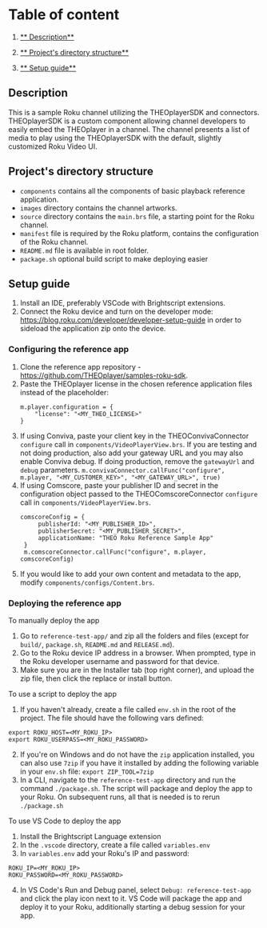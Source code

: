 # Table of content

1. [** Description**](#description)

2. [** Project's directory structure**](#projects-directory-structure)

3. [** Setup guide**](#setup-guide)

## Description

This is a sample Roku channel utilizing the THEOplayerSDK and connectors.
THEOplayerSDK is a custom component allowing channel developers to easily embed the THEOplayer in a channel.
The channel presents a list of media to play using the THEOplayerSDK with the default, slightly customized Roku Video UI.

## Project's directory structure

- `components` contains all the components of basic playback reference application.
- `images` directory contains the channel artworks.
- `source` directory contains the `main.brs` file, a starting point for the Roku channel.
- `manifest` file is required by the Roku platform, contains the configuration of the Roku channel.
- `README.md` file is available in root folder.
- `package.sh` optional build script to make deploying easier

## Setup guide

1. Install an IDE, preferably VSCode with Brightscript extensions.
2. Connect the Roku device and turn on the developer mode: https://blog.roku.com/developer/developer-setup-guide in order to sideload the application zip onto the device.

### Configuring the reference app

1. Clone the reference app repository - https://github.com/THEOplayer/samples-roku-sdk.
1. Paste the THEOplayer license in the chosen reference application files instead of the placeholder:
   ```brightscript
   m.player.configuration = {
       "license": "<MY_THEO_LICENSE>"
   }
   ```
1. If using Conviva, paste your client key in the THEOConvivaConnector `configure` call in `components/VideoPlayerView.brs`. If you are testing and not doing production, also add your gateway URL and you may also enable Conviva debug. If doing production, remove the `gatewayUrl` and `debug` parameters.
   `m.convivaConnector.callFunc("configure", m.player, "<MY_CUSTOMER_KEY>", "<MY_GATEWAY_URL>", true)`
1. If using Comscore, paste your publisher ID and secret in the configuration object passed to the THEOComscoreConnector `configure` call in `components/VideoPlayerView.brs`.
   ```brightscript
   comscoreConfig = {
        publisherId: "<MY_PUBLISHER_ID>",
        publisherSecret: "<MY_PUBLISHER_SECRET>",
        applicationName: "THEO Roku Reference Sample App"
    }
    m.comscoreConnector.callFunc("configure", m.player, comscoreConfig)
   ```
1. If you would like to add your own content and metadata to the app, modify `components/configs/Content.brs`.

### Deploying the reference app

To manually deploy the app

1. Go to `reference-test-app/` and zip all the folders and files (except for `build/`, `package.sh`, `README.md` and `RELEASE.md`).
1. Go to the Roku device IP address in a browser. When prompted, type in the Roku developer username and password for that device.
1. Make sure you are in the Installer tab (top right corner), and upload the zip file, then click the replace or install button.

To use a script to deploy the app

1. If you haven't already, create a file called `env.sh` in the root of the project. The file should have the following vars defined:

```shell
export ROKU_HOST=<MY_ROKU_IP>
export ROKU_USERPASS=<MY_ROKU_PASSWORD>
```

2. If you're on Windows and do not have the `zip` application installed, you can also use `7zip` if you have it installed by adding the following variable in your `env.sh` file:
   `export ZIP_TOOL=7zip`
3. In a CLI, navigate to the `reference-test-app` directory and run the command `./package.sh`. The script will package and deploy the app to your Roku. On subsequent runs, all that is needed is to rerun `./package.sh`

To use VS Code to deploy the app

1. Install the Brightscript Language extension
1. In the `.vscode` directory, create a file called `variables.env`
1. In `variables.env` add your Roku's IP and password:

```
ROKU_IP=<MY_ROKU_IP>
ROKU_PASSWORD=<MY_ROKU_PASSWORD>
```

4. In VS Code's Run and Debug panel, select `Debug: reference-test-app` and click the play icon next to it. VS Code will package the app and deploy it to your Roku, additionally starting a debug session for your app.
